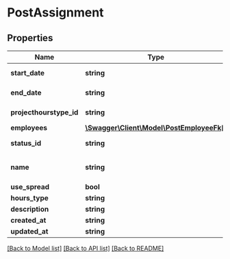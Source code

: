 # PostAssignment

## Properties
Name | Type | Description | Notes
------------ | ------------- | ------------- | -------------
**start_date** | **string** |  | [optional] [default to '2032-01-01']
**end_date** | **string** |  | [optional] [default to '2032-12-31']
**projecthourstype_id** | **string** |  | [optional] [default to 'hourstype:abc']
**employees** | [**\Swagger\Client\Model\PostEmployeeFk[]**](PostEmployeeFk.md) |  | [optional] 
**status_id** | **string** |  | [optional] [default to 'assignmentstatus:abc']
**name** | **string** |  | [optional] [default to 'Website Design Assignment']
**use_spread** | **bool** |  | [optional] 
**hours_type** | **string** |  | [optional] 
**description** | **string** |  | [optional] 
**created_at** | **string** |  | [optional] 
**updated_at** | **string** |  | [optional] 

[[Back to Model list]](../README.md#documentation-for-models) [[Back to API list]](../README.md#documentation-for-api-endpoints) [[Back to README]](../README.md)


